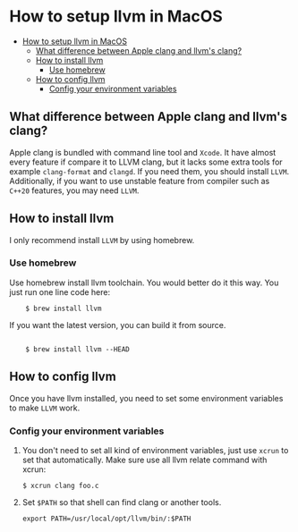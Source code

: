 # How to setup llvm in MacOS

- [How to setup llvm in MacOS](#how-to-setup-llvm-in-macos)
  - [What difference between Apple clang and llvm's clang?](#what-difference-between-apple-clang-and-llvms-clang)
  - [How to install llvm](#how-to-install-llvm)
    - [Use homebrew](#use-homebrew)
  - [How to config llvm](#how-to-config-llvm)
    - [Config your environment variables](#config-your-environment-variables)

## What difference between Apple clang and llvm's clang?

Apple clang is bundled with command line tool and `Xcode`. It have almost every feature if compare it to LLVM clang, but it lacks some extra tools for example `clang-format` and `clangd`. If you need them, you should install `LLVM`. Additionally, if you want to use unstable feature from compiler such as `C++20` features, you may need `LLVM`.

## How to install llvm

I only recommend install `LLVM` by using homebrew.

### Use homebrew

Use homebrew install llvm toolchain. You would better do it this way.
You just run one line code here:

```shell
    $ brew install llvm
```

If you want the latest version, you can build it from source.

```shell

    $ brew install llvm --HEAD
```

## How to config llvm

Once you have llvm installed, you need to set some environment variables to make `LLVM` work.

### Config your environment variables

1.  You don't need to set all kind of environment variables, just use `xcrun` to set that automatically. Make sure use all llvm relate command with xcrun:

    ```shell
    $ xcrun clang foo.c
    ```

2.  Set `$PATH` so that shell can find clang or another tools.

    ```shell
    export PATH=/usr/local/opt/llvm/bin/:$PATH
    ```
